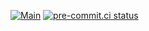 [![Main](https://github.com/yelinaung/homelab/actions/workflows/main.yaml/badge.svg)](https://github.com/yelinaung/homelab/actions/workflows/main.yaml)
[![pre-commit.ci status](https://results.pre-commit.ci/badge/github/yelinaung/homelab/main.svg)](https://results.pre-commit.ci/latest/github/yelinaung/homelab/main)
